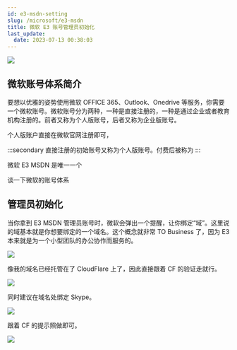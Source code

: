 ```yaml
---
id: e3-msdn-setting
slug: /microsoft/e3-msdn
title: 微软 E3 账号管理员初始化
last_update:
  date: 2023-07-13 00:38:03
---
```


![](https://one.offshoreview.xyz/docu-work/3e8651043d477696cc0de6e177beafde.png)

## 微软账号体系简介

要想以优雅的姿势使用微软 OFFICE 365、Outlook、Onedrive 等服务，你需要一个微软账号。微软账号分为两种，一种是直接注册的，一种是通过企业或者教育机构注册的。前者又称为个人版账号，后者又称为企业版账号。

个人版账户直接在微软官网注册即可，

:::secondary
直接注册的初始账号又称为个人版账号。付费后被称为
:::


微软 E3 MSDN 是唯一一个

谈一下微软的账号体系

## 管理员初始化

当你拿到 E3 MSDN 管理员账号时，微软会弹出一个提醒，让你绑定“域”。这里说的域基本就是你想要绑定的一个域名。这个概念就非常 TO Business 了，因为 E3 本来就是为一个小型团队的办公协作而服务的。

![](https://one.offshoreview.xyz/docu-work/103c12e0f4b379cdacca49c46bc88cd3.png)

像我的域名已经托管在了 CloudFlare 上了，因此直接跟着 CF 的验证走就行。

![](https://one.offshoreview.xyz/docu-work/6b991dd2b59c72cb0b06b79ea54af659.png)

同时建议在域名处绑定 Skype。

![](https://one.offshoreview.xyz/docu-work/906d10ed7e31d7a724d6572de7ec7c6a.png)

跟着 CF 的提示照做即可。

![](https://one.offshoreview.xyz/docu-work/397c87719b892b33495c98c77bee1732.png)
